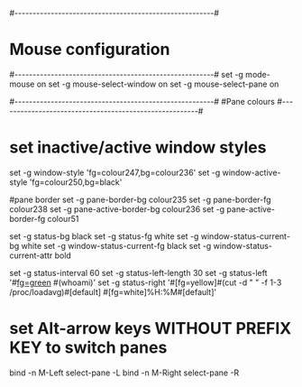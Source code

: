 #-------------------------------------------------------#
# Mouse configuration
#-------------------------------------------------------#
set -g mode-mouse on
set -g mouse-select-window on
set -g mouse-select-pane on

#-------------------------------------------------------#
#Pane colours
#-------------------------------------------------------#
# set inactive/active window styles
set -g window-style 'fg=colour247,bg=colour236'
set -g window-active-style 'fg=colour250,bg=black'
 
#pane border
set -g pane-border-bg colour235
set -g pane-border-fg colour238
set -g pane-active-border-bg colour236
set -g pane-active-border-fg colour51

set -g status-bg black
set -g status-fg white
set -g window-status-current-bg white
set -g window-status-current-fg black
set -g window-status-current-attr bold

set -g status-interval 60
set -g status-left-length 30
set -g status-left '#[fg=green](#S) #(whoami)'
set -g status-right '#[fg=yellow]#(cut -d " " -f 1-3 /proc/loadavg)#[default] #[fg=white]%H:%M#[default]'

# set Alt-arrow keys WITHOUT PREFIX KEY to switch panes
bind -n M-Left select-pane -L
bind -n M-Right select-pane -R

